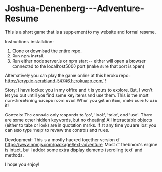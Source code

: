 # Joshua-Denenberg---Adventure-Resume

This is a short game that is a supplement to my website and formal resume. 

Instructions:
installation:
1) Clone or download the entire repo.
2) Run npm install.
3) Run either node server.js or npm start -- either will open a browser connected to the localhost5000 port (make sure that port is open)

Alternatively you can play the game online at this heroku repo: https://cryptic-scrubland-54746.herokuapp.com/ !

Story: I have locked you in my office and it is yours to explore. But, I won't let you out untill you find some key items and use them.
This is the most non-threatening escape room ever!
When you get an item, make sure to use it!

Controls:
The console only responds to 'go', 'look', 'take', and 'use'. There are some other hidden keywords, but no cheating!
All interactable objects (either to take or look) are in quotation marks. 
If at any time you are lost you can also type 'help' to review the controls and rules. 

Development:
This is a mostly hacked together version of https://www.npmjs.com/package/text-adventure. Most of thebroox's engine is intact, but
I added some extra display elements (scrolling text) and methods. 

I hope you enjoy!
